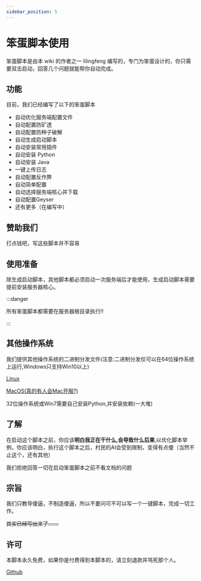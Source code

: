 ```yaml
---
sidebar_position: 5
---
```


# 笨蛋脚本使用

笨蛋脚本是由本 wiki 的作者之一 lilingfeng 编写的，专门为笨蛋设计的，你只需要双击启动，回答几个问题就能帮你自动完成。

## 功能

目前，我们已经编写了以下的笨蛋脚本

* 自动优化服务端配置文件
* 自动配置防矿透
* 自动配置防种子破解
* 自动生成启动脚本
* 自动安装常用插件
* 自动安装 Python
* 自动安装 Java
* 一键上传日志
* 自动配置反作弊
* 自动简单配置
* 自动选择服务端核心并下载
* 自动配置Geyser
* 还有更多（在编写中）

## 赞助我们

打点钱吧，写这些脚本并不容易

## 使用准备


除生成启动脚本，其他脚本都必须启动一次服务端后才能使用，生成启动脚本需要提前安装服务器核心。

:::danger

所有笨蛋脚本都需要在服务器根目录执行!!

:::

## 其他操作系统

我们提供其他操作系统的二进制分发文件(注意:二进制分发仅可以在64位操作系统上运行,Windows只支持Win10以上)

[Linux](https://github.com/lilingfengdev/NitWiki-Script/releases/tag/ubuntu-latest)

[MacOS(真的有人会Mac开服?)](https://github.com/lilingfengdev/NitWiki-Script/releases/tag/macos-latest)

32位操作系统或Win7需要自己安装Python,并安装依赖(一大堆)


## 了解

在启动这个脚本之前，你应该**明白我正在干什么,会导致什么后果**,以优化脚本举例，你应该明白，执行这个脚本之后，村民的AI会受到限制，变得有点傻（当然不止这个，还有其他）

我们拒绝回答一切在启动笨蛋脚本之前不看文档的问题

## 宗旨

我们只教导傻逼，不制造傻逼，所以不要问可不可以写一个一键脚本，完成一切工作。

~~其实已经写出来了.......~~

## 许可

本脚本永久免费，如果你是付费得到本脚本的，请立刻退款并骂死那个人。

[Github](https://github.com/lilingfengdev/NitWiki-Script)
